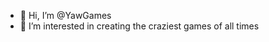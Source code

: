 - 👋 Hi, I’m @YawGames
- 👀 I’m interested in creating the craziest games of all times

<!---
YawGames/YawGames is a ✨ special ✨ repository because its `README.md` (this file) appears on your GitHub profile.
You can click the Preview link to take a look at your changes.
--->
